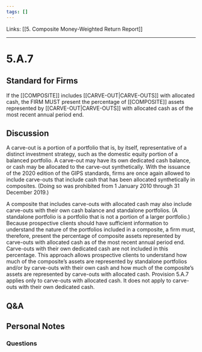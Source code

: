 ```yaml
---
tags: []
---
```

Links: [[5. Composite Money-Weighted Return Report]]
___
# 5.A.7
## Standard for Firms
If the [[COMPOSITE]] includes [[CARVE-OUT|CARVE-OUTS]] with allocated cash, the FIRM MUST present the percentage of [[COMPOSITE]] assets represented by [[CARVE-OUT|CARVE-OUTS]] with allocated cash as of the most recent annual period end.
## Discussion
A carve-out is a portion of a portfolio that is, by itself, representative of a distinct investment strategy, such as the domestic equity portion of a balanced portfolio. A carve-out may have its own dedicated cash balance, or cash may be allocated to the carve-out synthetically. With the issuance of the 2020 edition of the GIPS standards, firms are once again allowed to include carve-outs that include cash that has been allocated synthetically in composites. (Doing so was prohibited from 1 January 2010 through 31 December 2019.)

A composite that includes carve-outs with allocated cash may also include carve-outs with their own cash balance and standalone portfolios. (A standalone portfolio is a portfolio that is not a portion of a larger portfolio.) Because prospective clients should have sufficient information to understand the nature of the portfolios included in a composite, a firm must, therefore, present the percentage of composite assets represented by carve-outs with allocated cash as of the most recent annual period end. Carve-outs with their own dedicated cash are not included in this percentage. This approach allows prospective clients to understand how much of the composite’s assets are represented by standalone portfolios and/or by carve-outs with their own cash and how much of the composite’s assets are represented by carve-outs with allocated cash. Provision 5.A.7 applies only to carve-outs with allocated cash. It does not apply to carve-outs with their own dedicated cash.
## Q&A

## Personal Notes

### Questions